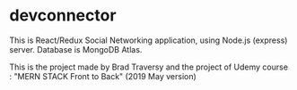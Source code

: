 # devconnector

This is React/Redux Social Networking application, using Node.js (express) server. Database is MongoDB Atlas.

This is the project made by Brad Traversy and the project of Udemy course : "MERN STACK Front to Back" (2019 May version)


